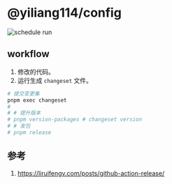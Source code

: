 # @yiliang114/config

![schedule run](https://github.com/yiliang114/config/workflows/main%20action/badge.svg)

## workflow

1. 修改的代码。
2. 运行生成 `changeset` 文件。

```bash
# 提交变更集
pnpm exec changeset
#
# # 提升版本
# pnpm version-packages # changeset version
# # 发包
# pnpm release
```

## 参考

1. https://liruifengv.com/posts/github-action-release/
